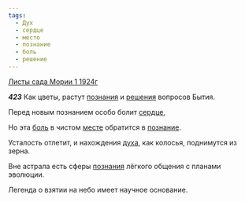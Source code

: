 ```yaml
---
tags:
  - Дух
  - сердце
  - место
  - познание
  - боль
  - решение
---
```


[Листы сада Мории 1 1924г](https://127.0.0.1:4002/agni/1924)

___423___
Как цветы, растут [познания](../../../tags/#[познание](../../../tags/#познание)) и [решения](../../../tags/#решение) вопросов Бытия.   

Перед новым познанием особо болит [сердце](../../../tags/#сердце),   

Но эта [боль](../../../tags/#боль) в чистом [месте](../../../tags/#место) обратится в [познание](../../../tags/#познание).   

Усталость отлетит, и нахождения [духа](../../../tags/#Дух), как колосья, поднимутся из зерна.   

Вне астрала есть сферы [познания](../../../tags/#[познание](../../../tags/#познание)) лёгкого общения с планами эволюции.   

Легенда о взятии на небо имеет научное основание.   

